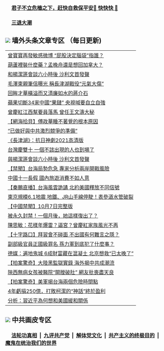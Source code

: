 
 ### &nbsp;&nbsp;&nbsp;&nbsp; [君子不立危樯之下，赶快自救保平安🍎 快快快 📩](https://github.com/pwgy/td/blob/master/README.md)

 ### &nbsp;&nbsp;&nbsp;&nbsp; [三退大潮](https://eqbpwckh.azureedge.net/?key=wjsottsjpndjwfkg&pin=65881581&ag=ogQuit&from=pw2) 

## <img src="https://img.icons8.com/cute-clipart/2x/circled-right.png"> 墙外头条文章专区 （每日更新)

<Table>
<tr><td colspan="2" align="left"><a href="https://eqbpwckh.azureedge.net/?ag=c1512164&key=wjsottsjpndjwfkg&from=pw2">曾寶寶再發敏感微博 “屁股決定腦袋”指誰？
</a></td></tr>
<tr><td colspan="2" align="left"><a href="https://eqbpwckh.azureedge.net/?ag=c1512245&key=wjsottsjpndjwfkg&from=pw2">葫蘆裡裝什麼藥？孟晚舟還是想回加拿大？
</a></td></tr>
<tr><td colspan="2" align="left"><a href="https://eqbpwckh.azureedge.net/?ag=c1512193&key=wjsottsjpndjwfkg&from=pw2">和楊潔篪會談六小時後 沙利文首發聲
</a></td></tr>
<tr><td colspan="2" align="left"><a href="https://eqbpwckh.azureedge.net/?ag=c1512249&key=wjsottsjpndjwfkg&from=pw2">毛澤東親筆信曝光 稱長津湖戰役“元氣大傷”
</a></td></tr>
<tr><td colspan="2" align="left"><a href="https://eqbpwckh.azureedge.net/?ag=c1512252&key=wjsottsjpndjwfkg&from=pw2">回眸才華橫溢而又清廉如水的蔣介石
</a></td></tr>
<tr><td colspan="2" align="left"><a href="https://eqbpwckh.azureedge.net/?ag=c1512256&key=wjsottsjpndjwfkg&from=pw2">蘋果切斷34家中國“果鏈” 央視喊要自立自強
</a></td></tr>
<tr><td colspan="2" align="left"><a href="https://eqbpwckh.azureedge.net/?ag=c1512191&key=wjsottsjpndjwfkg&from=pw2">曾慶紅江西幫要員落馬 曾任王文濤大秘
</a></td></tr>
<tr><td colspan="2" align="left"><a href="https://eqbpwckh.azureedge.net/?ag=c1512244&key=wjsottsjpndjwfkg&from=pw2">【網海拾貝】傅政華睡不著覺的根本原因
</a></td></tr>
<tr><td colspan="2" align="left"><a href="https://eqbpwckh.azureedge.net/?ag=c1512251&key=wjsottsjpndjwfkg&from=pw2">“已做好與中共激烈競爭的準備”
</a></td></tr>
<tr><td colspan="2" align="left"><a href="https://eqbpwckh.azureedge.net/?ag=c1512188&key=wjsottsjpndjwfkg&from=pw2">《長津湖》：抗日神劇2021高清版
</a></td></tr>
<tr><td colspan="2" align="left"><a href="https://eqbpwckh.azureedge.net/?ag=c1512286&key=wjsottsjpndjwfkg&from=pw2">台灣慶雙十 一個不該出現的人也到場了
</a></td></tr>
<tr><td colspan="2" align="left"><a href="https://eqbpwckh.azureedge.net/?ag=c1512277&key=wjsottsjpndjwfkg&from=pw2">與楊潔篪會談六小時後 沙利文首發聲
</a></td></tr>
<tr><td colspan="2" align="left"><a href="https://eqbpwckh.azureedge.net/?ag=c1512151&key=wjsottsjpndjwfkg&from=pw2">【禁聞】台海局勢危急 專家分析兩岸開戰風險
</a></td></tr>
<tr><td colspan="2" align="left"><a href="https://eqbpwckh.azureedge.net/?ag=c1512255&key=wjsottsjpndjwfkg&from=pw2">中國十一長假 國內旅遊消費不如人意
</a></td></tr>
<tr><td colspan="2" align="left"><a href="https://eqbpwckh.azureedge.net/?ag=c1512250&key=wjsottsjpndjwfkg&from=pw2">【秦鵬直播】台海風雲詭譎 北約美國釋放不同信號
</a></td></tr>
<tr><td colspan="2" align="left"><a href="https://eqbpwckh.azureedge.net/?ag=c1512168&key=wjsottsjpndjwfkg&from=pw2">東京規模6.1地震 地鐵、JR山手線停駛！表參道水管破裂
</a></td></tr>
<tr><td colspan="2" align="left"><a href="https://eqbpwckh.azureedge.net/?ag=c1512161&key=wjsottsjpndjwfkg&from=pw2">【中國禁聞】10月7日完整版
</a></td></tr>
<tr><td colspan="2" align="left"><a href="https://eqbpwckh.azureedge.net/?ag=c1512221&key=wjsottsjpndjwfkg&from=pw2">被永久封禁！一個月後，她這樣復出了？
</a></td></tr>
<tr><td colspan="2" align="left"><a href="https://eqbpwckh.azureedge.net/?ag=c1512187&key=wjsottsjpndjwfkg&from=pw2">陳思敏：花樣年爆雷？逼宮？曾慶紅家族風光不再
</a></td></tr>
<tr><td colspan="2" align="left"><a href="https://eqbpwckh.azureedge.net/?ag=c1512231&key=wjsottsjpndjwfkg&from=pw2">【十字路口】拜習會不碰面 不出國有何難言之隱？
</a></td></tr>
<tr><td colspan="2" align="left"><a href="https://eqbpwckh.azureedge.net/?ag=c1512282&key=wjsottsjpndjwfkg&from=pw2">副部級官員正國級罪名 孫力軍到底犯了什麼事？
</a></td></tr>
<tr><td colspan="2" align="left"><a href="https://eqbpwckh.azureedge.net/?ag=c1512289&key=wjsottsjpndjwfkg&from=pw2">德媒：遍地鬼城 6成財富藏在混凝土 北京想救“已太晚了”
</a></td></tr>
<tr><td colspan="2" align="left"><a href="https://eqbpwckh.azureedge.net/?ag=c1512172&key=wjsottsjpndjwfkg&from=pw2">【拍案驚奇】大陸黑監獄實錄 海外揭中共成潮流
</a></td></tr>
<tr><td colspan="2" align="left"><a href="https://eqbpwckh.azureedge.net/?ag=c1512238&key=wjsottsjpndjwfkg&from=pw2">陝西無病女孩被醫院“開膛破肚” 網友批喪盡天良
</a></td></tr>
<tr><td colspan="2" align="left"><a href="https://eqbpwckh.azureedge.net/?ag=c1512274&key=wjsottsjpndjwfkg&from=pw2">【拍案驚奇】美軍揭台海兩個危險時間點
</a></td></tr>
<tr><td colspan="2" align="left"><a href="https://eqbpwckh.azureedge.net/?ag=c1512259&key=wjsottsjpndjwfkg&from=pw2">4年虧損250億，打敗柯潔的“神話”終於盈利
</a></td></tr>
<tr><td colspan="2" align="left"><a href="https://eqbpwckh.azureedge.net/?ag=c1512230&key=wjsottsjpndjwfkg&from=pw2">分析：習近平為何想和美國緩和關係
</a></td></tr>
 </Table>

 ## <img src="https://img.icons8.com/cute-clipart/2x/circled-right.png"> 中共画皮专区
 ### &nbsp;&nbsp;&nbsp;&nbsp; [法轮功真相](https://github.com/begood0513/basic/blob/master/README.md) &nbsp;|&nbsp; [九评共产党](https://github.com/begood0513/9ping.md/blob/master/README.md) &nbsp;|&nbsp; [解体党文化](https://github.com/begood0513/jtdwh.md/blob/master/README.md)   &nbsp;|&nbsp; [共产主义的终极目的](https://github.com/begood0513/gczydzjmd.md/blob/master/README.md) &nbsp;|&nbsp; [魔鬼在统治我们的世界](https://github.com/begood0513/gczydzjmd.md/blob/master/README.md) 
